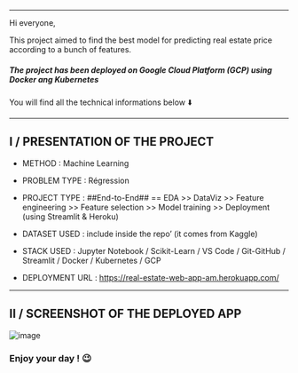 ---------------------------------------------------------------------------------------------------------

Hi everyone, 

This project aimed to find the best model for predicting real estate price according to a bunch of features. 

##### The project has been deployed on Google Cloud Platform (GCP) using Docker ang Kubernetes

You will find all the technical informations below ⬇️ 

---------------------------------------------------------------------------------------------------------


## I / PRESENTATION OF THE PROJECT



+	METHOD : Machine Learning 

+	PROBLEM TYPE : Régression

+	PROJECT TYPE : ##End-to-End## == EDA >> DataViz >> Feature engineering >> Feature selection >>  Model training >> Deployment (using Streamlit & Heroku)


+	DATASET USED : include inside the repo’ (it comes from Kaggle)

+	STACK USED : Jupyter Notebook / Scikit-Learn / VS Code / Git-GitHub / Streamlit / Docker / Kubernetes / GCP


+	DEPLOYMENT URL : https://real-estate-web-app-am.herokuapp.com/


---------------------------------------------------------------------------------------------------------

## II / SCREENSHOT OF THE DEPLOYED APP

![image](https://user-images.githubusercontent.com/67790918/115117978-67812500-9fa1-11eb-9d61-7993fe08059d.png)

### Enjoy your day ! 😉
